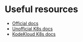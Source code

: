 # Useful resources

* [Official docs](https://kubernetes.io/docs/home/)
* [Unofficial K8s docs](https://unofficial-kubernetes.readthedocs.io/en/latest/#welcome-to-read-the-docs)
* [KodeKloud K8s docs](https://github.com/kodekloudhub/certified-kubernetes-administrator-course)
